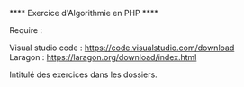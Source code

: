 **** Exercice d'Algorithmie en PHP ****

Require :

Visual studio code : https://code.visualstudio.com/download <br>
Laragon : https://laragon.org/download/index.html

Intitulé des exercices dans les dossiers.

